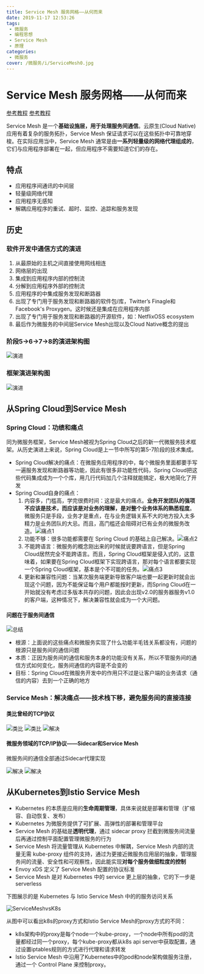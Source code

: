 ```yaml
---
title: Service Mesh 服务网格——从何而来
date: 2019-11-17 12:53:26
tags: 
 - 微服务
 - 编程思想
 - Service Mesh
 - 原理
categories: 
 - 微服务
cover: /微服务/i/ServiceMesh0.jpg
---
```

# Service Mesh 服务网格——从何而来

[参考教程](https://time.geekbang.org/article/2360)
[参考教程](https://www.servicemesher.com/istio-handbook/intro/service-mesh-the-microservices-in-post-kubernetes-era.html)

Service Mesh 是一个**基础设施层，用于处理服务间通信**。云原生(Cloud Native)应用有着复杂的服务拓扑，Service Mesh 保证请求可以在这些拓扑中可靠地穿梭。在实际应用当中，Service Mesh 通常是由**一系列轻量级的网络代理组成的**，它们与应用程序部署在一起，但应用程序不需要知道它们的存在。

## 特点

* 应用程序间通讯的中间层
* 轻量级网络代理
* 应用程序无感知
* 解耦应用程序的重试、超时、监控、追踪和服务发现

## 历史

### 软件开发中通信方式的演进

1. 从最原始的主机之间直接使用网线相连
2. 网络层的出现
3. 集成到应用程序内部的控制流
4. 分解到应用程序外部的控制流
5. 应用程序的中集成服务发现和断路器
6. 出现了专门用于服务发现和断路器的软件包/库，Twitter’s Finagle和 Facebook's Proxygen。这时候还是集成在应用程序内部
7. 出现了专门用于服务发现和断路器的开源软件，如：NetflixOSS ecosystem
8. 最后作为微服务的中间层Service Mesh出现以及Cloud Native概念的提出

### 阶段5->6->7->8的演进架构图

![演进](i/ServiceMesh0.jpg)

### 框架演进架构图

![演进](i/polyglot-microservices-serivce-mesh.png)

## 从Spring Cloud到Service Mesh

### Spring Cloud：功绩和痛点

同为微服务框架，Service Mesh被视为Spring Cloud之后的新一代微服务技术框架。从历史演进上来说，Spring Cloud是上一节中所写的第5-7阶段的技术集成。

* Spring Cloud解决的痛点：在微服务应用程序的中，每个微服务里面都要手写一遍服务发现和断路器等功能，因此有很多非功能性代码，Spring Cloud把这些代码集成成为一个个库，用几行代码加几个注释就能搞定，极大地简化了开发
* Spring Cloud自身的痛点：
  1. 内容多，门槛高，学完很费时间：这是最大的痛点。**业务开发团队的强项不应该是技术，而应该是对业务的理解，是对整个业务体系的熟悉程度**。微服务只是手段，业务才是重点，在与业务逻辑关系不大的地方投入太多精力是业务团队的大忌。而且，高门槛还会阻碍对已有业务的微服务改造。![痛点1](i/ServiceMeshvsSpringCloud/1.jpg)
  2. 功能不够：很多功能都需要在 Spring Cloud 的基础上自己解决。![痛点2](i/ServiceMeshvsSpringCloud/2.jpg)
  3. 不能跨语言：微服务的概念刚出来的时候就说要跨语言，但是Spring Cloud居然完全不能跨语言。而且，Spring Cloud框架是侵入式的，这意味着，如果要在Spring Cloud框架下实现跨语言，那对每个语言都要实现一个Spring Cloud框架，基本是个不可能的任务。![痛点3](i/ServiceMeshvsSpringCloud/3.jpg)
  4. 更新和兼容性问题：当某次服务端更新导致客户端也要一起更新时就会出现这个问题，因为不能保证每个用户都能按时更新，而Spring Cloud在一开始就没有考虑过多版本共存的问题，因此会出现v2.0的服务器服务v1.0的客户端，这种情况下，解决兼容性就会成为一个大问题。

#### 问题在于服务间通信

![总结](i/ServiceMeshvsSpringCloud/4.jpg)

* 根源：上面说的这些痛点和微服务实现了什么功能半毛钱关系都没有，问题的根源只是服务间的通信问题
* 本质：正因为服务间的通信和服务本身的功能没有关系，所以不管服务间的通信方式如何变化，服务间通信的内容是不会变的
* 目标：Spring Cloud在微服务开发中的作用只不过是让客户端的业务请求（通信的内容）去到一个正确的地方

### Service Mesh：解决痛点——技术栈下移，避免服务间的直接连接

#### 类比曾经的TCP协议

![类比](i/ServiceMeshvsSpringCloud/5.jpg)
![类比](i/ServiceMeshvsSpringCloud/6.jpg)
![解决](i/ServiceMeshvsSpringCloud/7.jpg)

#### 微服务领域的TCP/IP协议——Sidecar和Service Mesh

微服务间的通信全部通过Sidecar代理实现

![解决](i/ServiceMeshvsSpringCloud/8.jpg)
![解决](i/ServiceMeshvsSpringCloud/9.jpg)

## 从Kubernetes到Istio Service Mesh

* Kubernetes 的本质是应用的**生命周期管理**，具体来说就是部署和管理（扩缩容、自动恢复、发布）
* Kubernetes 为微服务提供了可扩展、高弹性的部署和管理平台
* Service Mesh 的基础是**透明代理**，通过 sidecar proxy 拦截到微服务间流量后再通过控制平面配置管理微服务的行为
* Service Mesh 将流量管理从 Kubernetes 中解耦，Service Mesh 内部的流量无需 kube-proxy 组件的支持，通过为更接近微服务应用层的抽象，管理服务间的流量、安全性和可观察性，因此能实现**对每个服务做细粒度的控制**
* Envoy xDS 定义了 Service Mesh 配置的协议标准
* Service Mesh 是对 Kubernetes 中的 service 更上层的抽象，它的下一步是 serverless

下图展示的是 Kubernetes 与 Istio Service Mesh 中的的服务访问关系

![ServiceMeshvsK8s](i/ServiceMesh1.jpg)

从图中可以看出k8s的proxy方式和Istio Service Mesh的proxy方式的不同：

* k8s架构中的proxy是每个node一个kube-proxy，一个node中所有pod的流量都经过同一个proxy，每个kube-proxy都从k8s api server中获取配置，通过设置iptables规则的方式进行代理和请求转发
* Istio Service Mesh 中沿用了Kubernetes中的pod和node架构做服务注册，通过一个 Control Plane 来控制proxy。
